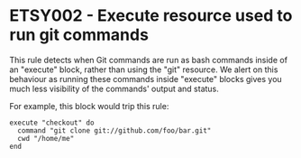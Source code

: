 ETSY002 - Execute resource used to run git commands
==============================================
This rule detects when Git commands are run as bash commands inside of an "execute" block, rather than using the "git" resource. We alert on this behaviour as running these commands inside "execute" blocks gives you much less visibility of the commands' output and status.

For example, this block would trip this rule:

````
execute "checkout" do
  command "git clone git://github.com/foo/bar.git"
  cwd "/home/me"
end
````
